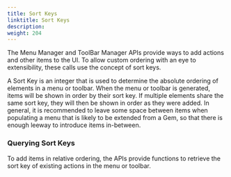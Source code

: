 ```yaml
---
title: Sort Keys
linktitle: Sort Keys
description: 
weight: 204
---
```


The Menu Manager and ToolBar Manager APIs provide ways to add actions and other items to the UI. To allow custom ordering with an eye to extensibility, these calls use the concept of sort keys.

A Sort Key is an integer that is used to determine the absolute ordering of elements in a menu or toolbar.
When the menu or toolbar is generated, items will be shown in order by their sort key. If multiple elements share the same sort key, they will then be shown in order as they were added.
In general, it is recommended to leave some space between items when populating a menu that is likely to be extended from a Gem, so that there is enough leeway to introduce items in-between.


### Querying Sort Keys

To add items in relative ordering, the APIs provide functions to retrieve the sort key of existing actions in the menu or toolbar.


```

```